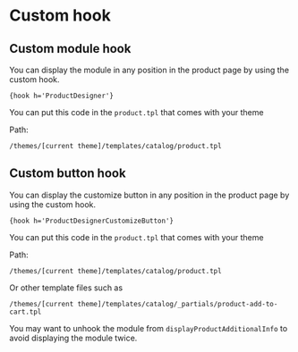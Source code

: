 # Custom hook

## Custom module hook

You can display the module in any position in the product page by using the custom hook.

```smarty
{hook h='ProductDesigner'}
```

You can put this code in the `product.tpl` that comes with your theme

Path:
```text
/themes/[current theme]/templates/catalog/product.tpl
```

## Custom button hook

You can display the customize button in any position in the product page by using the custom hook.

```smarty
{hook h='ProductDesignerCustomizeButton'}
```

You can put this code in the `product.tpl` that comes with your theme

Path:
```text
/themes/[current theme]/templates/catalog/product.tpl
```

Or other template files such as 
```text
/themes/[current theme]/templates/catalog/_partials/product-add-to-cart.tpl
```

You may want to unhook the module from `displayProductAdditionalInfo` to avoid displaying the module twice.
